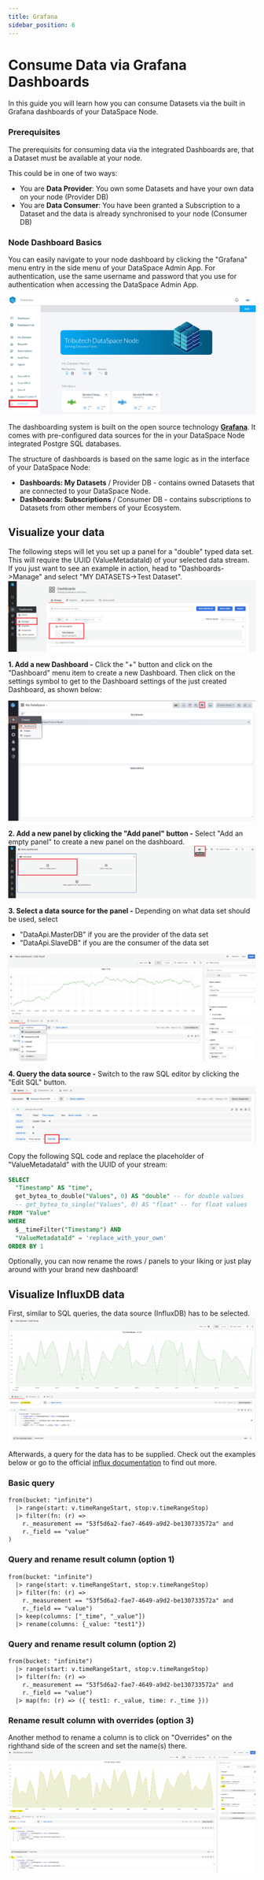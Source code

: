 ```yaml
---
title: Grafana
sidebar_position: 6
---
```


# Consume Data via Grafana Dashboards

In this guide you will learn how you can consume Datasets via the built in Grafana dashboards of your DataSpace Node.

### Prerequisites

The prerequisits for consuming data via the integrated Dashboards are, that a Dataset must be available at your node. <br />

This could be in one of two ways:

- You are **Data Provider**: You own some Datasets and have your own data on your node (Provider DB)
- You are **Data Consumer**: You have been granted a Subscription to a Dataset and the data is already synchronised to your node (Consumer DB)

### Node Dashboard Basics

You can easily navigate to your node dashboard by clicking the "Grafana" menu entry in the side menu of your DataSpace Admin App.
For authentication, use the same username and password that you use for authentication when accessing the DataSpace Admin App.

![Navigate to Grafana](assets/navigate-to-grafana.png)

The dashboarding system is built on the open source technology [**Grafana**](https://grafana.com/). It comes with pre-configured data sources for the in your DataSpace Node integrated Postgre SQL databases.

The structure of dashboards is based on the same logic as in the interface of your DataSpace Node:

- **Dashboards: My Datasets** / Provider DB - contains owned Datasets that are connected to your DataSpace Node.
- **Dashboards: Subscriptions** / Consumer DB - contains subscriptions to Datasets from other members of your Ecosystem.

## Visualize your data

The following steps will let you set up a panel for a "double" typed data set. This will require the UUID (ValueMetadataId) of your selected data stream.  
If you just want to see an example in action, head to "Dashboards->Manage" and select "MY DATASETS->Test Dataset".
![Example Dashboard](assets/grafana_example_dashboard.png)

**1. Add a new Dashboard -** Click the "+" button and click on the "Dashboard" menu item to create a new Dashboard. Then click on the settings symbol to get to the Dashboard settings of the just created Dashboard, as shown below:

![Create Dashboard](assets/dashboards-create-dashboard.png)

**2. Add a new panel by clicking the "Add panel" button -** Select "Add an empty panel" to create a new panel on the dashboard.
![Add Panel](assets/grafana_add_panel.png)

**3. Select a data source for the panel -** Depending on what data set should be used, select

- "DataApi.MasterDB" if you are the provider of the data set
- "DataApi.SlaveDB" if you are the consumer of the data set

![Select Data Source](assets/grafana_data_source_selection.png)

**4. Query the data source -** Switch to the raw SQL editor by clicking the "Edit SQL" button.
![Edit SQL](assets/grafana_edit_sql.png)

Copy the following SQL code and replace the placeholder of "ValueMetadataId" with the UUID of your stream:

```SQL
SELECT
  "Timestamp" AS "time",
  get_bytea_to_double("Values", 0) AS "double" -- for double values
  -- get_bytea_to_single("Values", 0) AS "float" -- for float values
FROM "Value"
WHERE
  $__timeFilter("Timestamp") AND
  "ValueMetadataId" = 'replace_with_your_own'
ORDER BY 1
```

Optionally, you can now rename the rows / panels to your liking or just play around with your brand new dashboard!

## Visualize InfluxDB data
First, similar to SQL queries, the data source (InfluxDB) has to be selected.  
![Select Data Source](assets/grafana_influxdb_data_source.png)

Afterwards, a query for the data has to be supplied. Check out the examples below or go to the official [influx documentation](https://docs.influxdata.com/influxdb/v2.2/query-data/get-started/) to find out more.
### Basic query
```
from(bucket: "infinite")
  |> range(start: v.timeRangeStart, stop:v.timeRangeStop)
  |> filter(fn: (r) =>
    r._measurement == "53f5d6a2-fae7-4649-a9d2-be130733572a" and
    r._field == "value"
)
```

### Query and rename result column (option 1)
```
from(bucket: "infinite")
  |> range(start: v.timeRangeStart, stop:v.timeRangeStop)
  |> filter(fn: (r) =>
    r._measurement == "53f5d6a2-fae7-4649-a9d2-be130733572a" and
    r._field == "value")
  |> keep(columns: ["_time", "_value"])
  |> rename(columns: {_value: "test1"})
```

### Query and rename result column (option 2)
```
from(bucket: "infinite")
  |> range(start: v.timeRangeStart, stop:v.timeRangeStop)
  |> filter(fn: (r) =>
    r._measurement == "53f5d6a2-fae7-4649-a9d2-be130733572a" and
    r._field == "value")
  |> map(fn: (r) => ({ test1: r._value, time: r._time }))
```

### Rename result column with overrides (option 3)
Another method to rename a column is to click on "Overrides" on the righthand side of the screen and set the name(s) there.
![Select Data Source](assets/grafana_influxdb_rename.png)